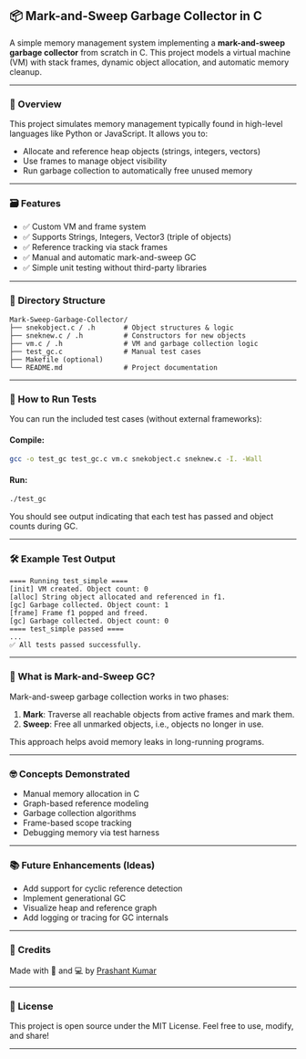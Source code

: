 
## 📦 Mark-and-Sweep Garbage Collector in C

A simple memory management system implementing a **mark-and-sweep garbage collector** from scratch in C. This project models a virtual machine (VM) with stack frames, dynamic object allocation, and automatic memory cleanup.

---

### 🧠 Overview

This project simulates memory management typically found in high-level languages like Python or JavaScript. It allows you to:

* Allocate and reference heap objects (strings, integers, vectors)
* Use frames to manage object visibility
* Run garbage collection to automatically free unused memory

---

### 🗃️ Features

* ✅ Custom VM and frame system
* ✅ Supports Strings, Integers, Vector3 (triple of objects)
* ✅ Reference tracking via stack frames
* ✅ Manual and automatic mark-and-sweep GC
* ✅ Simple unit testing without third-party libraries

---

### 📁 Directory Structure

```
Mark-Sweep-Garbage-Collector/
├── snekobject.c / .h       # Object structures & logic
├── sneknew.c / .h          # Constructors for new objects
├── vm.c / .h               # VM and garbage collection logic
├── test_gc.c               # Manual test cases
├── Makefile (optional)
└── README.md               # Project documentation
```

---

### 🧪 How to Run Tests

You can run the included test cases (without external frameworks):

#### Compile:

```bash
gcc -o test_gc test_gc.c vm.c snekobject.c sneknew.c -I. -Wall
```

#### Run:

```bash
./test_gc
```

You should see output indicating that each test has passed and object counts during GC.

---

### 🛠 Example Test Output

```text
==== Running test_simple ====
[init] VM created. Object count: 0
[alloc] String object allocated and referenced in f1.
[gc] Garbage collected. Object count: 1
[frame] Frame f1 popped and freed.
[gc] Garbage collected. Object count: 0
==== test_simple passed ====
...
✅ All tests passed successfully.
```

---

### 🧹 What is Mark-and-Sweep GC?

Mark-and-sweep garbage collection works in two phases:

1. **Mark**: Traverse all reachable objects from active frames and mark them.
2. **Sweep**: Free all unmarked objects, i.e., objects no longer in use.

This approach helps avoid memory leaks in long-running programs.

---

### 🤓 Concepts Demonstrated

* Manual memory allocation in C
* Graph-based reference modeling
* Garbage collection algorithms
* Frame-based scope tracking
* Debugging memory via test harness

---

### 📚 Future Enhancements (Ideas)

* Add support for cyclic reference detection
* Implement generational GC
* Visualize heap and reference graph
* Add logging or tracing for GC internals

---

### 🙌 Credits

Made with 🧠 and 💻 by [Prashant Kumar](https://github.com/Prashant-treat)

---

### 📜 License

This project is open source under the MIT License. Feel free to use, modify, and share!

---

